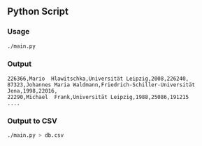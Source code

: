 ## Python Script

### Usage
```bash
./main.py
```

### Output
```console
226366,Mario  Hlawitschka,Universität Leipzig,2008,226240,
87323,Johannes Maria Waldmann,Friedrich-Schiller-Universität Jena,1998,22016,
22290,Michael  Frank,Universität Leipzig,1988,25086,191215
....
```

### Output to CSV
```bash
./main.py > db.csv
```